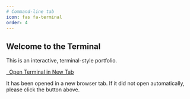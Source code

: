 ```yaml
---
# Command-line tab
icon: fas fa-terminal
order: 4
---
```


## Welcome to the Terminal

This is an interactive, terminal-style portfolio.

<a href="https://sudhir45.github.io/terminal_proj/" class="btn btn-primary" target="_blank" rel="noopener noreferrer" id="terminal-link-btn">
  <i class="fas fa-external-link-alt"></i>&nbsp;&nbsp;Open Terminal in New Tab
</a>

It has been opened in a new browser tab. If it did not open automatically, please click the button above.

<style>
  #terminal-link-btn {
    background-color: var(--btn-bg);
    border-color: var(--btn-border-color);
    color: var(--btn-text-color);
  }
  #terminal-link-btn:hover {
    background-color: var(--btn-hover-bg);
    border-color: var(--btn-hover-border-color);
    color: var(--btn-hover-text-color);
  }
</style> 